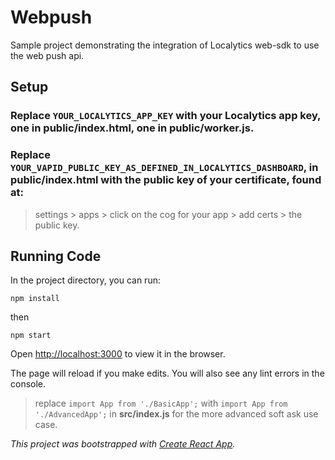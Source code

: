 # Webpush

Sample project demonstrating the integration of Localytics web-sdk to use the web push api.

## Setup

### Replace `YOUR_LOCALYTICS_APP_KEY` with your Localytics app key, one in **public/index.html**, one in **public/worker.js**.

### Replace `YOUR_VAPID_PUBLIC_KEY_AS_DEFINED_IN_LOCALYTICS_DASHBOARD`, in **public/index.html** with the public key of your certificate, found at: 

> settings > apps > click on the cog for your app > add certs > the public key.

## Running Code

In the project directory, you can run:

`npm install`

then

`npm start`

Open [http://localhost:3000](http://localhost:3000) to view it in the browser.

The page will reload if you make edits. You will also see any lint errors in the console.

> replace `import App from './BasicApp';` with `import App from './AdvancedApp';` in **src/index.js** for the more advanced soft ask use case.

_This project was bootstrapped with [Create React App](https://github.com/facebook/create-react-app)._
